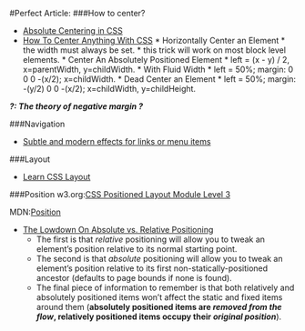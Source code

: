 #Perfect Article:
###How to center?
* [Absolute Centering in CSS](http://codepen.io/shshaw/full/gEiDt)
* [How To Center Anything With CSS](https://codemyviews.com/blog/how-to-center-anything-with-css#comment-684580538)
      * Horizontally Center an Element
         * the width must always be set.
         * this trick will work on most block level elements.
      * Center An Absolutely Positioned Element
         * left = \(x - y\) / 2, x=parentWidth, y=childWidth.
      * With Fluid Width
         * left = 50%; margin: 0 0 0 -\(x/2\); x=childWidth.
      * Dead Center an Element
         * left = 50%; margin: -\(y/2\) 0 0 -\(x/2\); x=childWidth, y=childHeight.
         
___?: The theory of negative margin ?___
         
###Navigation
* [Subtle and modern effects for links or menu items](http://tympanus.net/Development/CreativeLinkEffects/)

###Layout
* [Learn CSS Layout](http://learnlayout.com/)

###Position
w3.org:[CSS Positioned Layout Module Level 3](https://developer.mozilla.org/en-US/docs/Web/CSS/position)

   MDN:[Position](https://developer.mozilla.org/en-US/docs/Web/CSS/position) 
* [The Lowdown On Absolute vs. Relative Positioning](https://codemyviews.com/blog/the-lowdown-on-absolute-vs-relative-positioning)
  * The first is that *relative* positioning will allow you to tweak an element’s position relative to its normal starting point.
  * The second is that *absolute* positioning will allow you to tweak an element’s position relative to its first non-statically-positioned ancestor (defaults to page bounds if none is found). 
  * The final piece of information to remember is that both relatively and absolutely positioned items won’t affect the static and fixed items around them (**absolutely positioned items are _removed from the flow_, relatively positioned items occupy their _original position_**).
